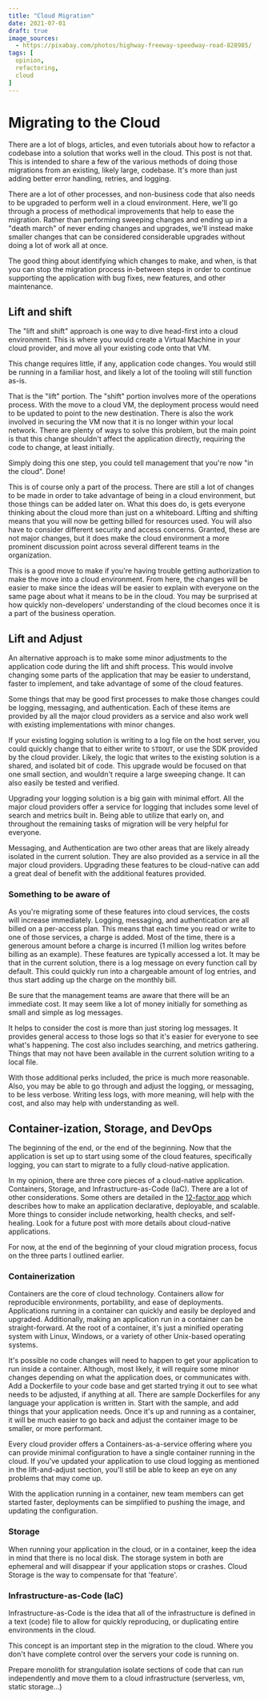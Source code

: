 ```yaml
---
title: "Cloud Migration"
date: 2021-07-01
draft: true
image_sources:
  - https://pixabay.com/photos/highway-freeway-speedway-road-828985/
tags: [
  opinion,
  refactoring,
  cloud
]
---
```

# Migrating to the Cloud
There are a lot of blogs, articles, and even tutorials about how to refactor a codebase into a solution that works well in the cloud. This post is not that. This is intended to share a few of the various methods of doing those migrations from an existing, likely large, codebase. It's more than just adding better error handling, retries, and logging.

There are a lot of other processes, and non-business code that also needs to be upgraded to perform well in a cloud environment. Here, we'll go through a process of methodical improvements that help to ease the migration. Rather than performing sweeping changes and ending up in a "death march" of never ending changes and upgrades, we'll instead make smaller changes that can be considered considerable upgrades without doing a lot of work all at once.

The good thing about identifying which changes to make, and when, is that you can stop the migration process in-between steps in order to continue supporting the application with bug fixes, new features, and other maintenance. 

## Lift and shift
The "lift and shift" approach is one way to dive head-first into a cloud environment. This is where you would create a Virtual Machine in your cloud provider, and move all your existing code onto that VM. 

This change requires little, if any, application code changes. You would still be running in a familiar host, and likely a lot of the tooling will still function as-is.

That is the "lift" portion. The "shift" portion involves more of the operations process. With the move to a cloud VM, the deployment process would need to be updated to point to the new destination. There is also the work involved in securing the VM now that it is no longer within your local network. There are plenty of ways to solve this problem, but the main point is that this change shouldn't affect the application directly, requiring the code to change, at least initially. 

Simply doing this one step, you could tell management that you're now "in the cloud". Done! 

This is of course only a part of the process. There are still a lot of changes to be made in order to take advantage of being in a cloud environment, but those things can be added later on. What this does do, is gets everyone thinking about the cloud more than just on a whiteboard. Lifting and shifting means that you will now be getting billed for resources used. You will also have to consider different security and access concerns. Granted, these are not major changes, but it does make the cloud environment a more prominent discussion point across several different teams in the organization.

This is a good move to make if you're having trouble getting authorization to make the move into a cloud environment. From here, the changes will be easier to make since the ideas will be easier to explain with everyone on the same page about what it means to be in the cloud. You may be surprised at how quickly non-developers' understanding of the cloud becomes once it is a part of the business operation.

## Lift and Adjust
An alternative approach is to make some minor adjustments to the application code during the lift and shift process. This would involve changing some parts of the application that may be easier to understand, faster to implement, and take advantage of some of the cloud features. 

Some things that may be good first processes to make those changes could be logging, messaging, and authentication. Each of these items are provided by all the major cloud providers as a service and also work well with existing implementations with minor changes.

If your existing logging solution is writing to a log file on the host server, you could quickly change that to either write to `STDOUT`, or use the SDK provided by the cloud provider. Likely, the logic that writes to the existing solution is a shared, and isolated bit of code. This upgrade would be focused on that one small section, and wouldn't require a large sweeping change. It can also easily be tested and verified. 

Upgrading your logging solution is a big gain with minimal effort. All the major cloud providers offer a service for logging that includes some level of search and metrics built in. Being able to utilize that early on, and throughout the remaining tasks of migration will be very helpful for everyone.

Messaging, and Authentication are two other areas that are likely already isolated in the current solution. They are also provided as a service in all the major cloud providers. Upgrading these features to be cloud-native can add a great deal of benefit with the additional features provided.

### Something to be aware of
As you're migrating some of these features into cloud services, the costs will increase immediately. Logging, messaging, and authentication are all billed on a per-access plan. This means that each time you read or write to one of those services, a charge is added. Most of the time, there is a generous amount before a charge is incurred (1 million log writes before billing as an example). These features are typically accessed a lot. It may be that in the current solution, there is a log message on every function call by default. This could quickly run into a chargeable amount of log entries, and thus start adding up the charge on the monthly bill.

Be sure that the management teams are aware that there will be an immediate cost. It may seem like a lot of money initially for something as small and simple as log messages.

It helps to consider the cost is more than just storing log messages. It provides general access to those logs so that it's easier for everyone to see what's happening. The cost also includes searching, and metrics gathering. Things that may not have been available in the current solution writing to a local file.

With those additional perks included, the price is much more reasonable. Also, you may be able to go through and adjust the logging, or messaging, to be less verbose. Writing less logs, with more meaning, will help with the cost, and also may help with understanding as well.


## Container-ization, Storage, and DevOps
The beginning of the end, or the end of the beginning. Now that the application is set up to start using some of the cloud features, specifically logging, you can start to migrate to a fully cloud-native application. 

In my opinion, there are three core pieces of a cloud-native application. Containers, Storage, and Infrastructure-as-Code (IaC). There are a lot of other considerations. Some others are detailed in the [12-factor app](https://12factor.net/) which describes how to make an application declarative, deployable, and scalable. More things to consider include networking, health checks, and self-healing. Look for a future post with more details about cloud-native applications.

For now, at the end of the beginning of your cloud migration process, focus on the three parts I outlined earlier.

### Containerization
Containers are the core of cloud technology. Containers allow for reproducible environments, portability, and ease of deployments. Applications running in a container can quickly and easily be deployed and upgraded. Additionally, making an application run in a container can be straight-forward. At the root of a container, it's just a minified operating system with Linux, Windows, or a variety of other Unix-based operating systems.

It's possible no code changes will need to happen to get your application to run inside a container. Although, most likely, it will require some minor changes depending on what the application does, or communicates with. Add a Dockerfile to your code base and get started trying it out to see what needs to be adjusted, if anything at all. There are sample Dockerfiles for any language your application is written in. Start with the sample, and add things that your application needs. Once it's up and running as a container, it will be much easier to go back and adjust the container image to be smaller, or more performant. 

Every cloud provider offers a Containers-as-a-service offering where you can provide minimal configuration to have a single container running in the cloud. If you've updated your application to use cloud logging as mentioned in the lift-and-adjust section, you'll still be able to keep an eye on any problems that may come up.

With the application running in a container, new team members can get started faster, deployments can be simplified to pushing the image, and updating the configuration.

### Storage
When running your application in the cloud, or in a container, keep the idea in mind that there is no local disk. The storage system in both are ephemeral and will disappear if your application stops or crashes. Cloud Storage is the way to compensate for that 'feature'.



### Infrastructure-as-Code (IaC)
Infrastructure-as-Code is the idea that all of the infrastructure is defined in a text (code) file to allow for quickly reproducing, or duplicating entire environments in the cloud.

This concept is an important step in the migration to the cloud. Where you don't have complete control over the servers your code is running on.   

Prepare monolith for strangulation
    isolate sections of code that can run independently and move them to a cloud infrastructure (serverless, vm, static storage...)